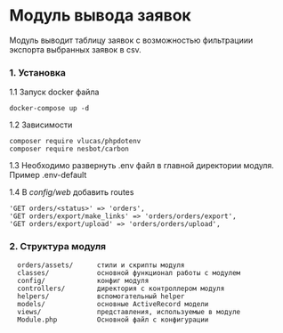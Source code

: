 <h1>Модуль вывода заявок</h1>

Модуль выводит таблицу заявок с возможностью фильтрациии экспорта выбранных заявок в csv.

### 1. Установка

1.1 Запуск docker файла 
 
    docker-compose up -d
    
1.2 Зависимости

    composer require vlucas/phpdotenv
    composer require nesbot/carbon
    
1.3 Необходимо развернуть .env файл в главной директории модуля. Пример .env-default

1.4 В _config/web_ добавить routes

    'GET orders/<status>' => 'orders',
    'GET orders/export/make_links' => 'orders/orders/export',
    'GET orders/export/upload' => 'orders/orders/upload',
    
### 2. Структура модуля
      orders/assets/      стили и скрипты модуля
      classes/            основной функционал работы с модулем
      config/             конфиг модуля
      controllers/        директория с контроллером модуля
      helpers/            вспомогательный helper
      models/             основные ActiveRecord модели
      views/              представления, используемые в модуле
      Module.php          Основной файл с конфигурации

